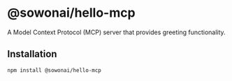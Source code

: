 # @sowonai/hello-mcp

A Model Context Protocol (MCP) server that provides greeting functionality.

## Installation

```bash
npm install @sowonai/hello-mcp
```